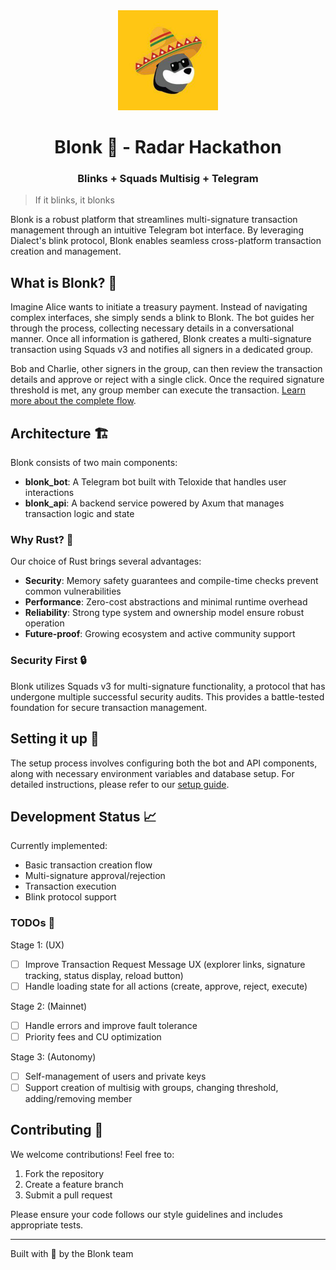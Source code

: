 <div align="center">
  <img src="./blonk.jpg" width="160" height="160">
  <h1> Blonk 🌟 - Radar Hackathon</h1>
  
  <h3>Blinks + Squads Multisig + Telegram</h3>
</div>

> If it blinks, it blonks

Blonk is a robust platform that streamlines multi-signature transaction management through an intuitive Telegram bot interface. By leveraging Dialect's blink protocol, Blonk enables seamless cross-platform transaction creation and management.

## What is Blonk? 🤔

Imagine Alice wants to initiate a treasury payment. Instead of navigating complex interfaces, she simply sends a blink to Blonk. The bot guides her through the process, collecting necessary details in a conversational manner. Once all information is gathered, Blonk creates a multi-signature transaction using Squads v3 and notifies all signers in a dedicated group.

Bob and Charlie, other signers in the group, can then review the transaction details and approve or reject with a single click. Once the required signature threshold is met, any group member can execute the transaction. [Learn more about the complete flow](USAGE.md).

## Architecture 🏗️

Blonk consists of two main components:

- **blonk_bot**: A Telegram bot built with Teloxide that handles user interactions
- **blonk_api**: A backend service powered by Axum that manages transaction logic and state

### Why Rust? 🦀

Our choice of Rust brings several advantages:

- **Security**: Memory safety guarantees and compile-time checks prevent common vulnerabilities
- **Performance**: Zero-cost abstractions and minimal runtime overhead
- **Reliability**: Strong type system and ownership model ensure robust operation
- **Future-proof**: Growing ecosystem and active community support

### Security First 🔒

Blonk utilizes Squads v3 for multi-signature functionality, a protocol that has undergone multiple successful security audits. This provides a battle-tested foundation for secure transaction management.

## Setting it up 🚀

The setup process involves configuring both the bot and API components, along with necessary environment variables and database setup. For detailed instructions, please refer to our [setup guide](SETUP.md).

## Development Status 📈

Currently implemented:

- Basic transaction creation flow
- Multi-signature approval/rejection
- Transaction execution
- Blink protocol support

### TODOs 📝

Stage 1: (UX)

- [ ] Improve Transaction Request Message UX (explorer links, signature tracking, status display, reload button)
- [ ] Handle loading state for all actions (create, approve, reject, execute)

Stage 2: (Mainnet)

- [ ] Handle errors and improve fault tolerance
- [ ] Priority fees and CU optimization

Stage 3: (Autonomy)

- [ ] Self-management of users and private keys
- [ ] Support creation of multisig with groups, changing threshold, adding/removing member

## Contributing 🤝

We welcome contributions! Feel free to:

1. Fork the repository
2. Create a feature branch
3. Submit a pull request

Please ensure your code follows our style guidelines and includes appropriate tests.

---

Built with 💫 by the Blonk team
